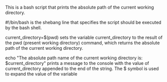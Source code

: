 This is a bash script that prints the absolute path of the current working directory.

#!/bin/bash is the shebang line that specifies the script should be executed by the bash shell.

current_directory=$(pwd) sets the variable current_directory to the result of the pwd (present working directory) command, which returns the absolute path of the current working directory.

echo "The absolute path name of the current working directory is: $current_directory" prints a message to the console with the value of current_directory appended to the end of the string. The $ symbol is used to expand the value of the variable
